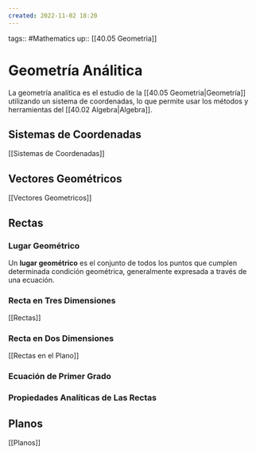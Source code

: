 ```yaml
---
created: 2022-11-02 18:20
---
```

tags:: #Mathematics 
up:: [[40.05 Geometria]]
# Geometría Análitica
La geometría analítica es el estudio de la [[40.05 Geometria|Geometría]] utilizando un sistema de coordenadas, lo que permite usar los métodos y herramientas del [[40.02 Algebra|Algebra]].

## Sistemas de Coordenadas
[[Sistemas de Coordenadas]]

## Vectores Geométricos
[[Vectores Geometricos]]

## Rectas
### Lugar Geométrico
Un **lugar geométrico** es el conjunto de todos los puntos que cumplen determinada condición geométrica, generalmente expresada a través de una ecuación.

### Recta en Tres Dimensiones
[[Rectas]]

### Recta en Dos Dimensiones
[[Rectas en el Plano]]

### Ecuación de Primer Grado

### Propiedades Analíticas de Las Rectas

## Planos
[[Planos]]

